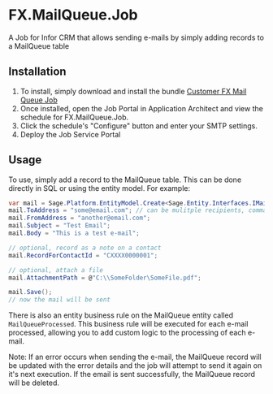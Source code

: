 # FX.MailQueue.Job
A Job for Infor CRM that allows sending e-mails by simply adding records to a MailQueue table

## Installation
1. To install, simply download and install the bundle [Customer FX Mail Queue Job](https://github.com/CustomerFX/FX.MailQueue.Job/raw/master/deliverable/Customer%20FX%20Mail%20Queue%20Job.zip)
2. Once installed, open the Job Portal in Application Architect and view the schedule for FX.MailQueue.Job. 
3. Click the schedule's "Configure" button and enter your SMTP settings. 
4. Deploy the Job Service Portal

## Usage 
To use, simply add a record to the MailQueue table. This can be done directly in SQL or using the entity model. For example: 
```csharp
var mail = Sage.Platform.EntityModel.Create<Sage.Entity.Interfaces.IMailQueue>();
mail.ToAddress = "some@email.com"; // can be mulitple recipients, comma-delimited 
mail.FromAddress = "another@email.com";
mail.Subject = "Test Email";
mail.Body = "This is a test e-mail";

// optional, record as a note on a contact 
mail.RecordForContactId = "CXXXX0000001";

// optional, attach a file
mail.AttachmentPath = @"C:\\SomeFolder\SomeFile.pdf";

mail.Save();
// now the mail will be sent
```

There is also an entity business rule on the MailQueue entity called `MailQueueProcessed`. This business rule will be executed for each e-mail processed, allowing you to add custom logic to the processing of each e-mail. 

Note: If an error occurs when sending the e-mail, the MailQueue record will be updated with the error details and the job will attempt to send it again on it's next execution. If the email is sent successfully, the MailQueue record will be deleted.
